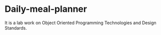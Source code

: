 # Daily-meal-planner
It is a lab work on Object Oriented Programming Technologies and Design Standards.
